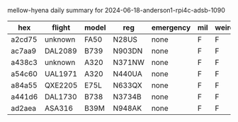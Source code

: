 mellow-hyena daily summary for 2024-06-18-anderson1-rpi4c-adsb-1090

|hex|flight|model|reg|emergency|mil|weirdo|
|--|--|--|--|--|--|--|
|a2cd75|unknown|FA50|N28US|none|F|F|
|ac7aa9|DAL2089|B739|N903DN|none|F|F|
|a438c3|unknown|A320|N371NW|none|F|F|
|a54c60|UAL1971|A320|N440UA|none|F|F|
|a84a55|QXE2205|E75L|N633QX|none|F|F|
|a441d6|DAL1730|B738|N3734B|none|F|F|
|ad2aea|ASA316|B39M|N948AK|none|F|F|
